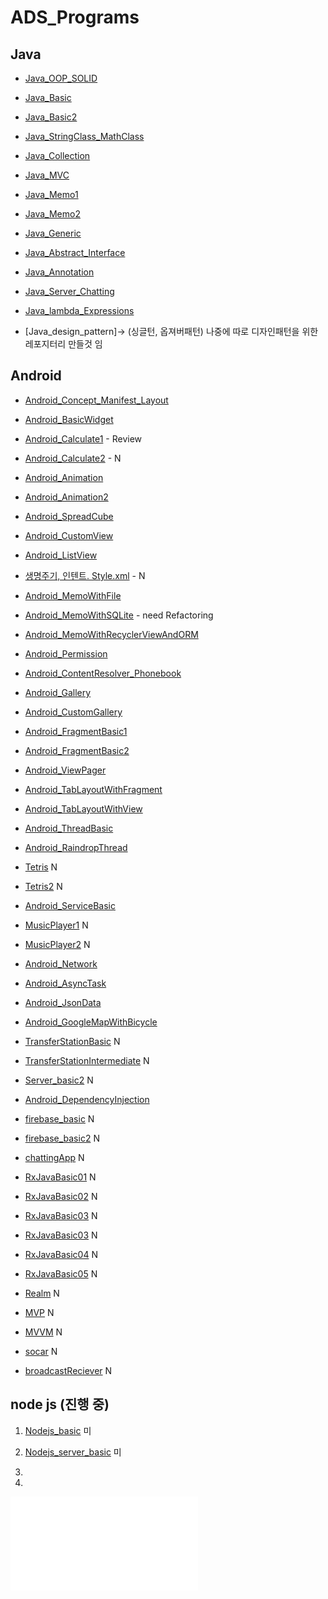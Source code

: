 # ADS_Programs

## Java
+ [Java_OOP_SOLID](https://github.com/youjisang/ADS_Java_OOP_SOLID.git)

+ [Java_Basic](https://github.com/youjisang/ADS_Java_Basic.git)

+ [Java_Basic2](https://github.com/youjisang/ADS_Java_Basic2.git) 

+ [Java_StringClass_MathClass](https://github.com/youjisang/ADS_Java_StringClass_MathClass.git)

+ [Java_Collection](https://github.com/youjisang/ADS_Java_Collection.git)

+ [Java_MVC](https://github.com/youjisang/ADS_Java_MVC.git)

+ [Java_Memo1](https://github.com/youjisang/ADS_Java_Memo1.git) 

+ [Java_Memo2](https://github.com/youjisang/ADS_Java_Memo2.git) 

+ [Java_Generic](https://github.com/youjisang/ADS_Java_Generic.git)

+ [Java_Abstract_Interface](https://github.com/youjisang/ADS_Java_Abstract_Interface.git)

+ [Java_Annotation](https://github.com/youjisang/ADS_Java_Annotation.git)

+ [Java_Server_Chatting](https://github.com/youjisang/ADS_Java_Server_Chatting.git)

+ [Java_lambda_Expressions](https://github.com/youjisang/ADS_Java_Lambda_Expressions.git)

+ [Java_design_pattern]-> (싱글턴, 옵져버패턴) 나중에 따로 디자인패턴을 위한 레포지터리 만들것 임


## Android

- [Android_Concept_Manifest_Layout](https://github.com/youjisang/Android_Concept_Manifest_Layout.git)

- [Android_BasicWidget](https://github.com/youjisang/ADS_Android_BasicWidget.git)

- [Android_Calculate1](https://github.com/youjisang/ADS_Android_Calculate1.git) - Review

- [Android_Calculate2]() - N

- [Android_Animation](https://github.com/youjisang/ADS_Android_Animation.git)
 
- [Android_Animation2](https://github.com/youjisang/ADS_Android_Animation2.git)

- [Android_SpreadCube](https://github.com/youjisang/ADS_Android_SpreadCube.git)
 
- [Android_CustomView](https://github.com/youjisang/ADS_Android_CustomView.git)
 
- [Android_ListView](https://github.com/youjisang/ADS_Android_ListView.git)

- [생명주기, 인텐트. Style.xml]() - N

- [Android_MemoWithFile](https://github.com/youjisang/ADS_Android_MemoWithFile.git)

- [Android_MemoWithSQLite](https://github.com/youjisang/ADS_Android_MemoWithSQLite.git) - need Refactoring

- [Android_MemoWithRecyclerViewAndORM](https://github.com/youjisang/ADS_Android_MemoWithRecyclerViewAndORM.git)
 
- [Android_Permission](https://github.com/youjisang/ADS_Android_Permission.git)
 
- [Android_ContentResolver_Phonebook](https://github.com/youjisang/ADS_Android_ContentResolver_Phonebook.git)

- [Android_Gallery](https://github.com/youjisang/ADS_Android_Gallery.git)

- [Android_CustomGallery](https://github.com/youjisang/ADS_Android_CustomGallery.git)

- [Android_FragmentBasic1](https://github.com/youjisang/ADS_Android_FragmentBasic1.git)

- [Android_FragmentBasic2](https://github.com/youjisang/ADS_Android_FragmentBasic2.git)

- [Android_ViewPager](https://github.com/youjisang/ADS_Android_ViewPager.git)

- [Android_TabLayoutWithFragment](https://github.com/youjisang/ADS_Android_TabLayoutWithFragment.git)

- [Android_TabLayoutWithView](https://github.com/youjisang/ADS_Android_TabLayoutWithView.git) 

- [Android_ThreadBasic](https://github.com/youjisang/ADS_Android_ThreadBasic.git)

- [Android_RaindropThread](https://github.com/youjisang/ADS_Android_RaindropThread.git)

- [Tetris](https://github.com/youjisang/Tetris.git) N
 
- [Tetris2](https://github.com/youjisang/Tetris2.git) N

- [Android_ServiceBasic](https://github.com/youjisang/ADS_Android_ServiceBasic.git)

- [MusicPlayer1](https://github.com/youjisang/MusicPlayer.git) N

- [MusicPlayer2](https://github.com/youjisang/MusicPlayer2.git) N

- [Android_Network](https://github.com/youjisang/ADS_Android_Network.git)

- [Android_AsyncTask](https://github.com/youjisang/ADS_Android_AsyncTask.git)

- [Android_JsonData](https://github.com/youjisang/ADS_Android_JsonData.git)

- [Android_GoogleMapWithBicycle](https://github.com/youjisang/ADS_Android_GoogleMapWithBicycle.git)

- [TransferStationBasic](https://github.com/youjisang/TransferStation.git) N

- [TransferStationIntermediate](https://github.com/youjisang/SubwayApp.git) N

- [Server_basic2](https://github.com/youjisang/Server_Basic2.git) N

- [Android_DependencyInjection](https://github.com/youjisang/ADS_Android_DependencyInjection.git)

- [firebase_basic](https://github.com/youjisang/FireBase_Basic.git) N

- [firebase_basic2](https://github.com/youjisang/FireBase_Basic2.git) N

- [chattingApp](https://github.com/youjisang/Chatting-App.git) N
 
- [RxJavaBasic01](https://github.com/youjisang/RxJavaBasic01.git) N

- [RxJavaBasic02](https://github.com/youjisang/RxJavaBasic02.git) N

- [RxJavaBasic03](https://github.com/youjisang/RxJavaBasic03.git) N

- [RxJavaBasic03](https://github.com/youjisang/RxJavaBasic03.git) N

- [RxJavaBasic04](https://github.com/youjisang/RxJavaBasic04.git) N

- [RxJavaBasic05](https://github.com/youjisang/RxJavaBasic05.git) N

- [Realm](https://github.com/youjisang/Realm.git) N

- [MVP](https://github.com/youjisang/mvp.git) N

- [MVVM](https://github.com/youjisang/MVVM.git) N

- [socar](https://github.com/youjisang/socar.git) N

- [broadcastReciever](https://github.com/youjisang/broadcastReciever.git) N


## node js (진행 중)

1. [Nodejs_basic](https://github.com/youjisang/nodejs_basic.git) 미

2. [Nodejs_server_basic](https://github.com/youjisang/nodejs_server_basic.git) 미

3. 

4.

![1](file:///C:/Users/JisangYou/Desktop/ReactiveX%20-%20Map%20operator.html)

